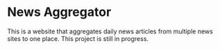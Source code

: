 News Aggregator
===============
This is a website that aggregates daily news articles from multiple news sites to one place.
This project is still in progress.
